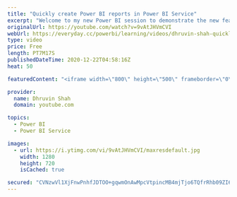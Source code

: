 ```yaml
---
title: "Quickly create Power BI reports in Power BI Service"
excerpt: "Welcome to my new Power BI session to demonstrate the new feature which is just been rolled out by Microsoft. Now, we can quickly create reports using the Power BI Service itself. We don’t need to open the Power BI Desktop for the same. This new feature is being rolled out from December 2020 Power BI"
originalUrl: https://youtube.com/watch?v=9vAtJHVmCVI
webUrl: https://everyday.cc/powerbi/learning/videos/dhruvin-shah-quickly-create-power-bi-reports-in-power-bi-service/
type: video
price: Free
length: PT7M17S
publishedDateTime: 2020-12-22T04:58:16Z
heat: 50

featuredContent: "<iframe width=\"800\" height=\"500\" frameborder=\"0\" src=\"https://www.youtube.com/embed/9vAtJHVmCVI\" allow=\"accelerometer; autoplay; encrypted-media; gyroscope; picture-in-picture\" allowfullscreen></iframe>"

provider:
  name: Dhruvin Shah
  domain: youtube.com

topics:
  - Power BI
  - Power BI Service

images:
  - url: https://i.ytimg.com/vi/9vAtJHVmCVI/maxresdefault.jpg
    width: 1280
    height: 720
    isCached: true

secured: "CVNzwVl1XjFnwPnhfJDTOO+gqwmOnAwMpcVtpincMB4mjTjo6TQfrRhb09ZI6ExGb6ohthdAjN/ieEaoyxt73YLncfY0jS2JbnqofTc3qFcp05CdVJIPS8IoyqRSXGQ0lxartq7pe161rebDx4TLsBAFs5TG1IthIobp2T/2spjCRfBexJYkB2v3YwypT3EcpQ9VkxfXCiU995QdCB+pcjs75U5/ifSqjnfYBLVHSE5wuCLMdODInX4K91OBYBClwPReIusBISnZY5ao9HxnogXm0JW9H6WwV+VXhsbC7gPXRf9VG3O8Prfl5szRIOTmTe/PF+zRwwlsbBGlM7yhNJbtSYW7XJW2GhiVoAeFgBFbOGRTnYSxJkXNsQe3HD75kJpC/yI3W3CnS9EEaQHajtmtX4+FMSc2T/PqEf+OfiU=;RT6mkjir1/ihj09ulMkwyA=="
---
```


